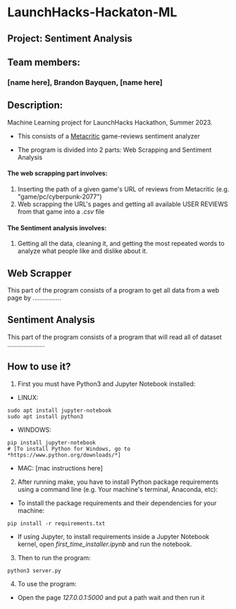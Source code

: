 # LaunchHacks-Hackaton-ML
## Project: Sentiment Analysis

## Team members: 
### [name here], Brandon Bayquen, [name here]

## Description:
Machine Learning project for LaunchHacks Hackathon, Summer 2023.

- This consists of a [Metacritic](https://www.metacritic.com/) game-reviews sentiment analyzer

- The program is divided into 2 parts: Web Scrapping and Sentiment Analysis
#### The web scrapping part involves:
1)  Inserting the path of a given game's URL of reviews from Metacritic (e.g. "game/pc/cyberpunk-2077")
2)  Web scrapping the URL's pages and getting all available USER REVIEWS from that game into a *.csv* file
#### The Sentiment analysis involves:
1)  Getting all the data, cleaning it, and getting the most repeated words to analyze what people like and dislike about it.

## Web Scrapper

This part of the program consists of a program to get all data from a web page by ................


## Sentiment Analysis

This part of the program consists of a program that will read all of dataset .....................


## How to use it?
1. First you must have Python3 and Jupyter Notebook installed:

- LINUX:
```
sudo apt install jupyter-notebook
sudo apt install python3
```
- WINDOWS:
```
pip install jupyter-notebook
# [To install Python for Windows, go to *https://www.python.org/downloads/*]
```
- MAC:
[mac instructions here]
  
2. After running make, you have to install Python package requirements using a command line (e.g. Your machine's terminal, Anaconda, etc):
* To install the package requirements and their dependencies for your machine:
```
pip install -r requirements.txt
```
* If using Jupyter, to install requirements inside a Jupyter Notebook kernel, open *first_time_installer.ipynb* and run the notebook.

3.  Then to run the program:
```
python3 server.py
```
4.  To use the program:
- Open the page *127.0.0.1:5000* and put a path wait and then run it
